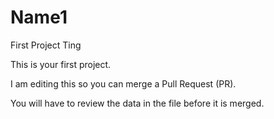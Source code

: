 # Name1
First Project Ting

This is your first project.

I am editing this so you can merge a Pull Request (PR).

You will have to review the data in the file before it is merged.
